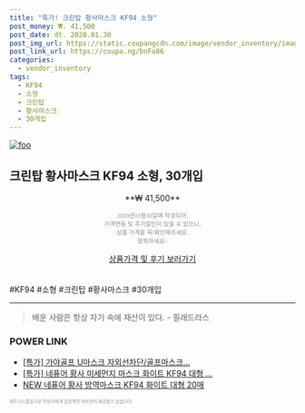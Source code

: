 ```yaml
--- 
title: "특가! 크린탑 황사마스크 KF94 소형" 
post_money: ₩. 41,500 
post_date: dt. 2020.01.30 
post_img_url: https://static.coupangcdn.com/image/vendor_inventory/images/2019/01/25/13/7/7c27d4f5-77c5-4bb9-9e18-8d9ce43610f9.PNG 
post_link_url: https://coupa.ng/bnFo86 
categories: 
  - vendor_inventory 
tags: 
  - KF94 
  - 소형 
  - 크린탑 
  - 황사마스크 
  - 30개입 
--- 
```

[![foo](https://static.coupangcdn.com/image/vendor_inventory/images/2019/01/25/13/7/7c27d4f5-77c5-4bb9-9e18-8d9ce43610f9.PNG)](https://coupa.ng/bnFo86) 

## 크린탑 황사마스크 KF94 소형, 30개입 
<p style="text-align: center;">**₩ 41,500**</p> 
<p style="text-align: center;"><span style="color: #898c8f; font-family: Georgia,Times,serif; font-size: 0.75em;">2020년01월30일에 작성되어, <br>가격변동 및 추가할인이 있을 수 있으니,<br> 상품 가격을 꼭!확인해주세요.<br>행복하세요~</span> 
</p>	 
<div markdown="0" style="text-align: center;"><a href="https://coupa.ng/bnFo86" class="btn btn--success">상품가격 및 후기 보러가기</a></div> 
<br><br> 
  #KF94 #소형 #크린탑 #황사마스크 #30개입 
<hr> 

> 배운 사람은 항상 자기 속에 재산이 있다. - 필래드라스 


### POWER LINK

* <a href="https://blog.naver.com/santokki14/221789634736" target="_blank">[특가] 가야골프 U마스크 자외선차단/골프마스크...</a>
* <a href="https://blog.naver.com/an0733/221786145182" target="_blank">[특가] 네퓨어 황사 미세먼지 마스크 화이트 KF94 대형 ...</a>
* <a href="https://blog.naver.com/sakai111/221784494447" target="_blank">NEW 네퓨어 황사 방역마스크 KF94 화이트 대형 20매</a>

<span style="color: #898c8f; font-family: Georgia,Times,serif; font-size: 0.55em;">파트너스활동으로 작성자에게 일정액의 커미션이 제공될수 있습니다.</span> 
